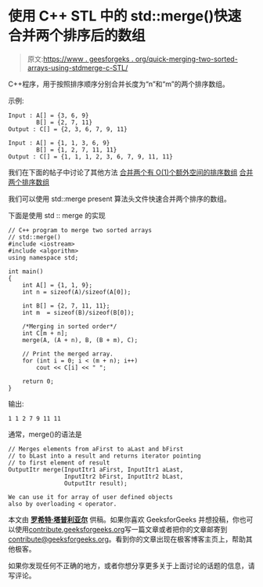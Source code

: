 # 使用 C++ STL 中的 std::merge()快速合并两个排序后的数组

> 原文:[https://www . geesforgeks . org/quick-merging-two-sorted-arrays-using-stdmerge-c-STL/](https://www.geeksforgeeks.org/quickly-merging-two-sorted-arrays-using-stdmerge-c-stl/)

C++程序，用于按照排序顺序分别合并长度为“n”和“m”的两个排序数组。

示例:

```
Input : A[] = {3, 6, 9}
        B[] = {2, 7, 11}
Output : C[] = {2, 3, 6, 7, 9, 11}

Input : A[] = {1, 1, 3, 6, 9}
        B[] = {1, 2, 7, 11, 11}
Output : C[] = {1, 1, 1, 2, 3, 6, 7, 9, 11, 11}

```

我们在下面的帖子中讨论了其他方法
[合并两个有 O(1)个额外空间的排序数组](https://www.geeksforgeeks.org/merge-two-sorted-arrays-o1-extra-space/)
[合并两个排序数组](https://www.geeksforgeeks.org/merge-two-sorted-arrays/)

我们可以使用 std::merge present 算法头文件快速合并两个排序的数组。

下面是使用 std :: merge 的实现

```
// C++ program to merge two sorted arrays
// std::merge()
#include <iostream>
#include <algorithm>
using namespace std;

int main()
{
    int A[] = {1, 1, 9};
    int n = sizeof(A)/sizeof(A[0]);

    int B[] = {2, 7, 11, 11};
    int m  = sizeof(B)/sizeof(B[0]);

    /*Merging in sorted order*/
    int C[m + n];
    merge(A, (A + n), B, (B + m), C);

    // Print the merged array.
    for (int i = 0; i < (m + n); i++)
        cout << C[i] << " ";

    return 0;
}
```

输出:

```
1 1 2 7 9 11 11 

```

通常，merge()的语法是

```
// Merges elements from aFirst to aLast and bFirst
// to bLast into a result and returns iterator pointing
// to first element of result
OutputItr merge(InputItr1 aFirst, InputItr1 aLast,
                InputItr2 bFirst, InputItr2 bLast,
                OutputItr result);

We can use it for array of user defined objects
also by overloading < operator.

```

本文由 **[罗希特·塔普利亚尔](https://www.linkedin.com/in/rohit-thapliyal-515b5913a/)** 供稿。如果你喜欢 GeeksforGeeks 并想投稿，你也可以使用[contribute.geeksforgeeks.org](http://www.contribute.geeksforgeeks.org)写一篇文章或者把你的文章邮寄到 contribute@geeksforgeeks.org。看到你的文章出现在极客博客主页上，帮助其他极客。

如果你发现任何不正确的地方，或者你想分享更多关于上面讨论的话题的信息，请写评论。